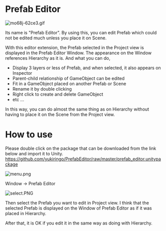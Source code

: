 # Prefab Editor

![mo68j-62ce3.gif](https://github.com/yukiringo/PrefabEditor/raw/images/mo68j-62ce3.gif)

Its name is "Prefab Editor".
By using this, you can edit Prefab which could not be edited much unless you place it on Scene.

With this editor extension, the Prefab selected in the Project view is displayed in the Prefab Editor Window.
The appearance on the Window references Hierarchy as it is. And what you can do,

- Display 3 layers or less of Prefab, and when selected, it also appears on Inspector
- Parent-child relationship of GameObject can be edited
- Fit in a GameObject placed on another Prefab or Scene
- Rename it by double clicking
- Right click to create and delete GameObject
- etc ...

In this way, you can do almost the same thing as on Hierarchy without having to place it on the Scene from the Project view.

# How to use
Please double click on the package that can be downloaded from the link below and import it to Unity.
https://github.com/yukiringo/PrefabEditor/raw/master/prefab_editor.unitypackage

![menu.png](https://github.com/yukiringo/PrefabEditor/raw/images/menu.png)

Window -> Prefab Editor

![select.PNG](https://github.com/yukiringo/PrefabEditor/raw/images/select.PNG)

Then select the Prefab you want to edit in Project view.
I think that the selected Prefab is displayed on the Window of Prefab Editor as if it was placed in Hierarchy.

After that, it is OK if you edit it in the same way as doing with Hierarchy.
